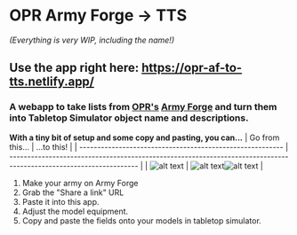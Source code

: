 # OPR Army Forge → TTS

_(Everything is very WIP, including the name!)_

## Use the app right here: https://opr-af-to-tts.netlify.app/

### A webapp to take lists from [OPR's](https://www.onepagerules.com/) [Army Forge](https://army-forge.onepagerules.com/) and turn them into Tabletop Simulator object name and descriptions.

**With a tiny bit of setup and some copy and pasting, you can...**
| Go from this... | ...to this! |
| --------------------------------------------------------- | ------------------------------------------------------------------------------------------------------------------ |
| ![alt text](https://i.imgur.com/NfK9sN4.png "Screenshot") | ![alt text](https://i.imgur.com/vMjeaJd.png "Screenshot")![alt text](https://i.imgur.com/irM4fby.png "Screenshot") |

1. Make your army on Army Forge
2. Grab the "Share a link" URL
3. Paste it into this app.
4. Adjust the model equipment.
5. Copy and paste the fields onto your models in tabletop simulator.
